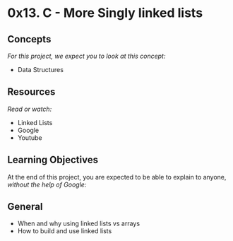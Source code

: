 # 0x13. C - More Singly linked lists

## Concepts
_For this project, we expect you to look at this concept:_

- Data Structures

## Resources
*Read or watch:*

- Linked Lists
- Google
- Youtube

## Learning Objectives
At the end of this project, you are expected to be able to explain to anyone, *without the help of Google:*

## General
- When and why using linked lists vs arrays
- How to build and use linked lists